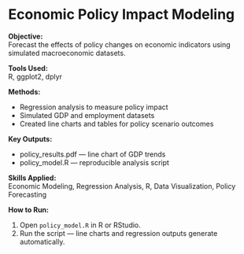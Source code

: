 # Economic Policy Impact Modeling

**Objective:**  
Forecast the effects of policy changes on economic indicators using simulated macroeconomic datasets.

**Tools Used:**  
R, ggplot2, dplyr

**Methods:**  
- Regression analysis to measure policy impact  
- Simulated GDP and employment datasets  
- Created line charts and tables for policy scenario outcomes  

**Key Outputs:**  
- policy_results.pdf — line chart of GDP trends  
- policy_model.R — reproducible analysis script

**Skills Applied:**  
Economic Modeling, Regression Analysis, R, Data Visualization, Policy Forecasting

**How to Run:**  
1. Open `policy_model.R` in R or RStudio.  
2. Run the script — line charts and regression outputs generate automatically.
